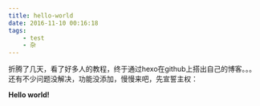 ```yaml
---
title: hello-world
date: 2016-11-10 00:16:18
tags:
	- test
	- 杂
---
```


折腾了几天，看了好多人的教程，终于通过hexo在github上搭出自己的博客。。。
还有不少问题没解决，功能没添加，慢慢来吧，先宣誓主权：


**Hello world!**
